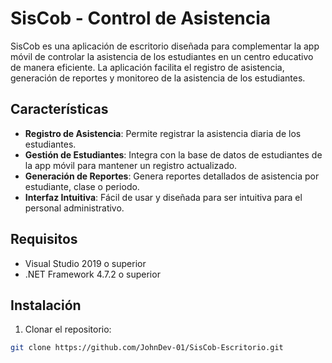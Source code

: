 # SisCob - Control de Asistencia

SisCob es una aplicación de escritorio diseñada para complementar la app móvil de controlar la asistencia de los estudiantes en un centro educativo de manera eficiente. La aplicación facilita el registro de asistencia, generación de reportes y monitoreo de la asistencia de los estudiantes.

## Características

- **Registro de Asistencia**: Permite registrar la asistencia diaria de los estudiantes.
- **Gestión de Estudiantes**: Integra con la base de datos de estudiantes de la app móvil para mantener un registro actualizado.
- **Generación de Reportes**: Genera reportes detallados de asistencia por estudiante, clase o periodo.
- **Interfaz Intuitiva**: Fácil de usar y diseñada para ser intuitiva para el personal administrativo.

## Requisitos

- Visual Studio 2019 o superior
- .NET Framework 4.7.2 o superior

## Instalación

1. Clonar el repositorio:

```bash
git clone https://github.com/JohnDev-01/SisCob-Escritorio.git
